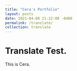 ```yaml
---
title: "Cera's Portfolio"
layout: posts
date: 2021-04-08 21:22:00 -0400
permalink: /translate/
collection: translate
---
```

# Translate Test.
This is Cera.
